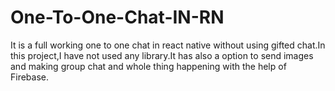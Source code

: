 # One-To-One-Chat-IN-RN

It is a full working one to one chat in react native without using gifted chat.In this project,I have not used any library.It has also a option to send images and making group chat and whole thing happening with the help of Firebase.
